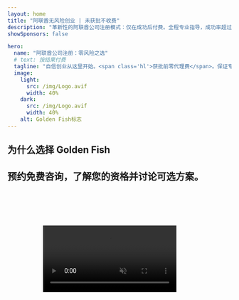 ```yaml
---
layout: home
title: "阿联酋无风险创业 | 未获批不收费"
description: "革新性的阿联酋公司注册模式：仅在成功后付费。全程专业指导，成功率超过90%。"
showSponsors: false

hero:
  name: "阿联酋公司注册：零风险之选"
  # text: 按结果付费
  tagline: "自信创业从这里开始。<span class='hl'>获批前零代理费</span>。保证专业指导。"
  image:
    light:
      src: /img/Logo.avif
      width: 40%
    dark:
      src: /img/Logo.avif
      width: 40%
    alt: Golden Fish标志
---
```


<FeatureBlock :card="{
  title: '在阿联酋经商的优势',
  details: '阿联酋为国际企业家和投资者提供众多优势，打造理想的营商环境。\n\n* 低税率：仅9%公司税和5%增值税，无个人所得税\n* 100%外资所有权：无需本地合伙人，完全掌控公司\n* 无外汇管制：利润汇回和货币兑换自由',
  link: '/uae-business/company-registration/benefits-problems#benefits-of-doing-business-in-the-uae',
  src: {
    light: '/img/iStock-2051326997.avif',
    dark: '/img/iStock-1448478309.jpg',
    width: '100%'
  },
  inversion: false
}" />

<FeatureBlock :card="{
  title: '需要考虑的挑战',
  details: '尽管阿联酋提供诸多优势，企业在设立运营时仍需注意潜在挑战。\n\n* 复杂的监管环境：各酋长国和自贸区法规不同\n* 经济实质要求：特定活动需要本地员工和实体办公场所\n* 较高的初始成本：注册费、文件费和强制性办公室租金',
  link: '/uae-business/company-registration/benefits-problems#disadvantages-of-doing-business-in-the-uae',
  src: {
    light: '/img/iStock-1299393716.avif',
    dark: '/img/iStock-2149731304.avif',
    width: '100%'
  },
  inversion: true
}" />

<FeatureBlock :card="{
  title: '公司设立指南',
  details: '完整指导在**自贸区、离岸、大陆、分公司**设立公司。\n\n* 自贸区和大陆均可100%外资持股\n* 低税率 - 仅9%公司税\n* 无外汇管制 - 资金汇回便捷',
  link: '../../company-registration/overview',
  src: {
    light: '/video/iStock-1204982076.mp4',
    dark: '/video/iStock-1269162753.mp4',
    width: '100%'
  },
  inversion: false
}" />

<FeatureCards :features="[
  {
    title: '银行开户',
    details: '轻松在阿联酋信誉银行开设商业或个人**银行账户**。',
    items: [
      '政府审批全程PRO服务',
      '完整银行服务包设置',
      '96%成功率'
    ],
    linkText: '了解更多',
    link: '/uae-business/offer/banking/',
    icon: {
      light: '/img/iStock-2153786564.avif',
      dark: '/img/iStock-2166793628.avif',
      alt: '银行服务'
    }
  },
  {
    title: 'Golden Visa与居留',
    details: '通过无缝申请流程获取阿联酋**Golden Visa**长期居留。',
    items: [
      '**无需每6个月入境一次**',
      '10年有效期，符合条件可续签',
      '92%成功率'
    ],
    linkText: '了解更多',
    link: '/uae-business/offer/golden-visa/',
    icon: {
      light: '/img/iStock-1312241253.avif',
      dark: '/img/ILONMASKID.webp',
      alt: '签证服务'
    }
  },
  {
    title: '探索更多企业服务',
    details: '',
    items: [],
    linkText: '了解更多',
    link: '../../company-registration/insights/incorporation-steps',
    icon: {
      light: '/img/iStock-473502112.avif',
      dark: '/img/iStock-1160827423.avif',
      alt: '更多服务'
    }
  }
]" />

## 为什么选择 Golden Fish

<BenefitsList :features="[
  {
    icon: '🏢',
    title: '阿联酋本地专业知识',
    text: '迪拜专业团队为您提供全程专业指导。'
  },
  {
    icon: '📊',
    title: '成功率有目共睹',
    text: '通过我们的优质服务，签证、银行账户和公司注册的审批成功率超过90%，已成功办理数百个案例。[Test](https://imind-meetgenius.vercel.app/)'
  },
  {
    icon: '💸',
    title: '**成功付费制**',
    text: '[仅在获得批准后付费](/uae-business/benefits/success-based-fees)。完全透明，绝无隐藏费用。'
  },
]" />

## 预约免费咨询，了解您的资格并讨论可选方案。

<video  autoplay muted playsinline style="padding: 80px" >
  <source src="/img/iStock-2185906461.mp4" type="video/mp4">
</video>

<ContactFormModal 
  formName="Golden Visa [offer]" 
  buttonText="获取免费咨询" 
  categoryLabel="所需支持级别：*" 
  categoryPlaceholderText="选择您的支持级别"
  messageLabel="帮助我们为您的咨询做准备（建议填写）"
  messagePlaceholderText="告诉我们您的偏好、家庭成员、时间安排或任何具体问题"
  :services="[
  '基础套餐 — 仅包含必要文件和咨询',
  '标准套餐 — 完整文件准备和主要阶段指导',
  '全面套餐 — 全程服务管理，您只需最少参与',
  '定制套餐 — 需要讨论具体细节和特殊要求',
  ]"/>

<!-- <ImageGrid :images="[
  { src: '/img/ILONMASKID.webp', href: './immigration.md', alt: '阿联酋移民' },
  { src: '/img/ILONMASKID.webp', href: './immigration.md', alt: '阿联酋移民' },
]"/> -->